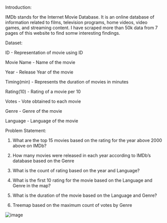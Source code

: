 Introduction:

IMDb stands for the Internet Movie Database. It is an online database of information related to films, television programs, home videos, video games, and streaming content. I have scraped more than 50k data from 7 pages of this website to find somw interesting findings.

Dataset:

ID - Representation of movie using ID

Movie Name - Name of the movie

Year - Release Year of the movie

Timing(min) - Represents the duration of movies in minutes

Rating(10) - Rating of a movie per 10

Votes - Vote obtained to each movie

Genre - Genre of the movie

Language - Language of the movie


Problem Statement:

1. What are the top 15 movies based on the rating for the year above 2000 above on IMDb?

2. How many movies were released in each year according to IMDb’s database based on the Genre

3. What is the count of rating based on the year and Language?

4. What is the first 10 rating for the movie based on the Language and Genre in the map?

5. What is the duration of the movie based on the Language and Genre?

6. Treemap based on the maximum count of votes by Genre


![image](https://github.com/Shalee-Dhayalan/IMDBMovieDetailsAnalysis-Using-Power-BI/assets/116094315/a05be225-4052-4b2c-9767-440c93122558)

